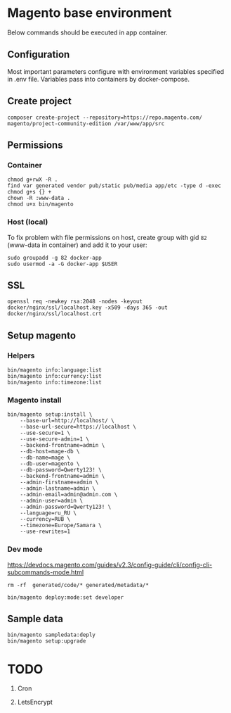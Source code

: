 # Magento base environment

Below commands should be executed in app container.

## Configuration

Most important parameters configure with environment variables specified in .env file. 
Variables pass into containers by docker-compose.

## Create project

    composer create-project --repository=https://repo.magento.com/ magento/project-community-edition /var/www/app/src

## Permissions

### Container

    chmod g+rwX -R .
    find var generated vendor pub/static pub/media app/etc -type d -exec chmod g+s {} +    
    chown -R :www-data .
    chmod u+x bin/magento

### Host (local)

To fix problem with file permissions on host, create group with gid `82` (www-data in container) and add it to your user:
    
    sudo groupadd -g 82 docker-app
    sudo usermod -a -G docker-app $USER

## SSL

    openssl req -newkey rsa:2048 -nodes -keyout docker/nginx/ssl/localhost.key -x509 -days 365 -out docker/nginx/ssl/localhost.crt

## Setup magento

### Helpers

    bin/magento info:language:list
    bin/magento info:currency:list
    bin/magento info:timezone:list

### Magento install

    bin/magento setup:install \
        --base-url=http://localhost/ \
        --base-url-secure=https://localhost \
        --use-secure=1 \
        --use-secure-admin=1 \
        --backend-frontname=admin \
        --db-host=mage-db \
        --db-name=mage \
        --db-user=magento \
        --db-password=Qwerty123! \
        --backend-frontname=admin \
        --admin-firstname=admin \
        --admin-lastname=admin \
        --admin-email=admin@admin.com \
        --admin-user=admin \
        --admin-password=Qwerty123! \
        --language=ru_RU \
        --currency=RUB \
        --timezone=Europe/Samara \
        --use-rewrites=1

### Dev mode

https://devdocs.magento.com/guides/v2.3/config-guide/cli/config-cli-subcommands-mode.html

    rm -rf  generated/code/* generated/metadata/*
    
    bin/magento deploy:mode:set developer

## Sample data

    bin/magento sampledata:deply
    bin/magento setup:upgrade

# TODO

1. Cron

1. LetsEncrypt